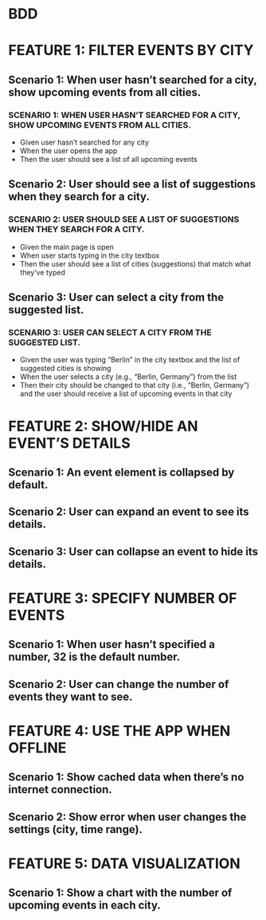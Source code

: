 # BDD

# FEATURE 1: FILTER EVENTS BY CITY
## Scenario 1: When user hasn’t searched for a city, show upcoming events from all cities.
### SCENARIO 1: WHEN USER HASN’T SEARCHED FOR A CITY, SHOW UPCOMING EVENTS FROM ALL CITIES.
* Given user hasn’t searched for any city
* When the user opens the app
* Then the user should see a list of all upcoming events
## Scenario 2: User should see a list of suggestions when they search for a city.
### SCENARIO 2: USER SHOULD SEE A LIST OF SUGGESTIONS WHEN THEY SEARCH FOR A CITY.
* Given the main page is open
* When user starts typing in the city textbox
* Then the user should see a list of cities (suggestions) that match what they’ve typed
## Scenario 3: User can select a city from the suggested list.
### SCENARIO 3: USER CAN SELECT A CITY FROM THE SUGGESTED LIST.
* Given the user was typing “Berlin” in the city textbox and the list of suggested cities is showing
* When the user selects a city (e.g., “Berlin, Germany”) from the list
* Then their city should be changed to that city (i.e., “Berlin, Germany”) and the user should receive a list of upcoming events in that city

# FEATURE 2: SHOW/HIDE AN EVENT’S DETAILS
## Scenario 1: An event element is collapsed by default.
## Scenario 2: User can expand an event to see its details.
## Scenario 3: User can collapse an event to hide its details.

# FEATURE 3: SPECIFY NUMBER OF EVENTS
## Scenario 1: When user hasn’t specified a number, 32 is the default number.
## Scenario 2: User can change the number of events they want to see.

# FEATURE 4: USE THE APP WHEN OFFLINE
## Scenario 1: Show cached data when there’s no internet connection.
## Scenario 2: Show error when user changes the settings (city, time range).

# FEATURE 5: DATA VISUALIZATION
## Scenario 1: Show a chart with the number of upcoming events in each city.